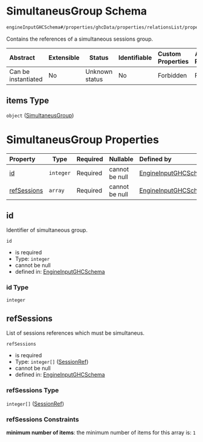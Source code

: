 # SimultaneusGroup Schema

```txt
engineInputGHCSchema#/properties/ghcData/properties/relationsList/properties/simultaneusGroups/items
```

Contains the references of a simultaneous sessions group.


| Abstract            | Extensible | Status         | Identifiable | Custom Properties | Additional Properties | Access Restrictions | Defined In                                                         |
| :------------------ | ---------- | -------------- | ------------ | :---------------- | --------------------- | ------------------- | ------------------------------------------------------------------ |
| Can be instantiated | No         | Unknown status | No           | Forbidden         | Forbidden             | none                | [ghc.schema.json\*](../out/ghc.schema.json "open original schema") |

## items Type

`object` ([SimultaneusGroup](ghc-properties-ghcdata-properties-relationslist-properties-simultaneusgroups-simultaneusgroup.md))

# SimultaneusGroup Properties

| Property                    | Type      | Required | Nullable       | Defined by                                                                                                                                                                                                                                                                    |
| :-------------------------- | --------- | -------- | -------------- | :---------------------------------------------------------------------------------------------------------------------------------------------------------------------------------------------------------------------------------------------------------------------------- |
| [id](#id)                   | `integer` | Required | cannot be null | [EngineInputGHCSchema](ghc-properties-ghcdata-properties-relationslist-properties-simultaneusgroups-simultaneusgroup-properties-id.md "engineInputGHCSchema#/properties/ghcData/properties/relationsList/properties/simultaneusGroups/items/properties/id")                   |
| [refSessions](#refsessions) | `array`   | Required | cannot be null | [EngineInputGHCSchema](ghc-properties-ghcdata-properties-relationslist-properties-simultaneusgroups-simultaneusgroup-properties-sessionrefs.md "engineInputGHCSchema#/properties/ghcData/properties/relationsList/properties/simultaneusGroups/items/properties/refSessions") |

## id

Identifier of simultaneous group.


`id`

-   is required
-   Type: `integer`
-   cannot be null
-   defined in: [EngineInputGHCSchema](ghc-properties-ghcdata-properties-relationslist-properties-simultaneusgroups-simultaneusgroup-properties-id.md "engineInputGHCSchema#/properties/ghcData/properties/relationsList/properties/simultaneusGroups/items/properties/id")

### id Type

`integer`

## refSessions

List of sessions references which must be simultaneus.


`refSessions`

-   is required
-   Type: `integer[]` ([SessionRef](ghc-properties-ghcdata-properties-relationslist-properties-simultaneusgroups-simultaneusgroup-properties-sessionrefs-sessionref.md))
-   cannot be null
-   defined in: [EngineInputGHCSchema](ghc-properties-ghcdata-properties-relationslist-properties-simultaneusgroups-simultaneusgroup-properties-sessionrefs.md "engineInputGHCSchema#/properties/ghcData/properties/relationsList/properties/simultaneusGroups/items/properties/refSessions")

### refSessions Type

`integer[]` ([SessionRef](ghc-properties-ghcdata-properties-relationslist-properties-simultaneusgroups-simultaneusgroup-properties-sessionrefs-sessionref.md))

### refSessions Constraints

**minimum number of items**: the minimum number of items for this array is: `1`
